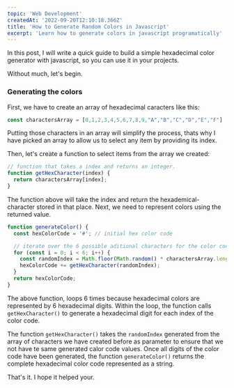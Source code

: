 ```yaml
---
topic: 'Web Development'
createdAt: '2022-09-20T12:10:18.366Z'
title: 'How to Generate Random Colors in Javascript'
excerpt: 'Learn how to generate colors in javascript programatically'
---
```


In this post, I will write a  quick guide to build a simple hexadecimal color generator with javascript, so you can use it in your projects.

Without much, let's begin.

### Generating the colors

First, we have to create an array of hexadecimal caracters like this:

```js
const charactersArray = [0,1,2,3,4,5,6,7,8,9,"A","B","C","D","E","F"]
```

Putting those characters in an array will simplify the process, thats why I have picked an array to allow us to select any item by providing its index.

Then, let's create a function to select items from the array we created:

```js
// function that takes a index and returns an integer.
function getHexCharacter(index) {
  return charactersArray[index];
}
```

The function above will take the index and return the hexademical-character stored in that place. Next, we need to represent colors using the returned value.

```js
function generateColor() {
  const hexColorCode = '#'; // initial hex color code

  // iterate over the 6 possible aditional characters for the color code
  for (const i = 0; i < 6; i++) {
    const randomIndex = Math.floor(Math.random() * charactersArray.length);
    hexColorCode += getHexCharacter(randomIndex);
  }
  return hexColorCode;
}
```

The above function, loops 6 times because hexadecimal colors are represented by 6 hexadecimal digits. Within the loop, the function calls `getHexCharacter()` to generate a hexadecimal digit for each index of the color code. 

The function `getHexCharacter()` takes the `randomIndex` generated from the array of characters we have created before as parameter to ensure that we not have te same generated calor code values. Once all digits of the color code have been generated, the function `generateColor()`  returns the complete hexadecimal color code represented as a string.


That's it. I hope it helped your.